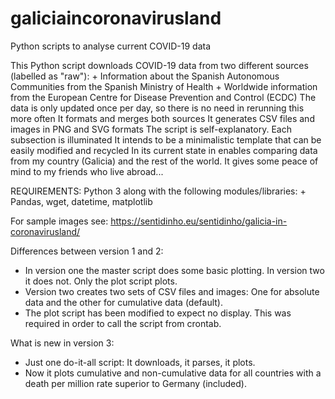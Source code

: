 # galiciaincoronavirusland

Python scripts to analyse current COVID-19 data

This Python script downloads COVID-19 data from two different sources (labelled as "raw"):
    + Information about the Spanish Autonomous Communities from the Spanish Ministry of Health
    + Worldwide information from the European Centre for Disease Prevention and Control (ECDC)
The data is only updated once per day, so there is no need in rerunning this more often
It formats and merges both sources
It generates CSV files and images in PNG and SVG formats
The script is self-explanatory. Each subsection is illuminated
It intends to be a minimalistic template that can be easily modified and recycled
In its current state in enables comparing data from my country (Galicia)
and the rest of the world. It gives some peace of mind to my friends who live abroad...

REQUIREMENTS: Python 3 along with the following modules/libraries:
    + Pandas, wget, datetime, matplotlib

For sample images see:
https://sentidinho.eu/sentidinho/galicia-in-coronavirusland/

Differences between version 1 and 2:

- In version one the master script does some basic plotting. In version two it does not. Only the plot script plots.
- Version two creates two sets of CSV files and images: One for absolute data and the other for cumulative data (default).
- The plot script has been modified to expect no display. This was required in order to call the script from crontab.

What is new in version 3:

- Just one do-it-all script: It downloads, it parses, it plots.
- Now it plots cumulative and non-cumulative data for all countries with a death per million rate superior to Germany (included).
